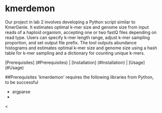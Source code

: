 # kmerdemon

Our project in lab 2 involves developing a Python script similar to KmerGenie. It estimates optimal k-mer size and genome size from input reads of a haploid organism, accepting one or two fastQ files depending on read type. Users can specify k-mer length range, adjust k-mer sampling proportion, and set output file prefix. The tool outputs abundance histograms and estimates optimal k-mer size and genome size using a hash table for k-mer sampling and a dictionary for counting unique k-mers.

[Prerequisites] (#Prerequisites) | [Installation] (#Installation) | [Usage] (#Usage) 


<a name="prerequisites"></a>
##Prerequisites
'kmerdemon' requires the following libraries from Python, to be successful
  - argparse
  - 

<

